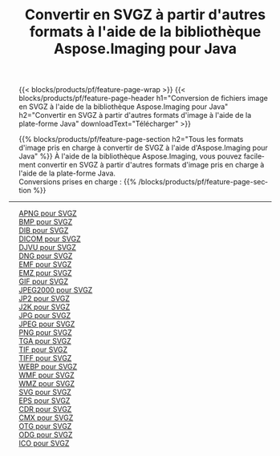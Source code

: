 ﻿---
title: Convertir en SVGZ à partir d'autres formats à l'aide de la bibliothèque Aspose.Imaging pour Java 
weight: 3920
url: /fr/java/conversion/to/svgz 
lang: fr
langdirlevel: 2
locales: zh-hans,ja,it,ru,de,es,fr,nl,id,lt,pl,pt,vi,tr,ko,zh-hant,ar,hi,th,sv,cs,uk,he
description: En utilisant Aspose.Imaging, vous pouvez convertir en SVGZ à partir d'autres formats en utilisant Java
---

{{< blocks/products/pf/feature-page-wrap >}}
{{< blocks/products/pf/feature-page-header h1="Conversion de fichiers image en SVGZ à l'aide de la bibliothèque Aspose.Imaging pour Java" h2="Convertir en SVGZ à partir d'autres formats d'image à l'aide de la plate-forme Java" downloadText="Télécharger" >}}


{{% blocks/products/pf/feature-page-section  h2="Tous les formats d'image pris en charge à convertir de SVGZ à l'aide d'Aspose.Imaging pour Java" %}}
À l'aide de la bibliothèque Aspose.Imaging, vous pouvez facilement convertir en SVGZ à partir d'autres formats d'image pris en charge à l'aide de la plate-forme Java.
<br/>
Conversions prises en charge :
{{% /blocks/products/pf/feature-page-section %}}
<div class="container-fluid productfamilypage bg-gray">
    <div class="convertypes bg-gray agp-content section">
        <div class="container">
		<hr style="margin-left:-20px;"/>
		<div class="row other-converters">
		    <div class='col-md-2 other-converter remove-lp remove-rp'><a href="/imaging/fr/java/conversion/apng-to-svgz" >APNG pour SVGZ</a></div>
<div class='col-md-2 other-converter remove-lp remove-rp'><a href="/imaging/fr/java/conversion/bmp-to-svgz" >BMP pour SVGZ</a></div>
<div class='col-md-2 other-converter remove-lp remove-rp'><a href="/imaging/fr/java/conversion/dib-to-svgz" >DIB pour SVGZ</a></div>
<div class='col-md-2 other-converter remove-lp remove-rp'><a href="/imaging/fr/java/conversion/dicom-to-svgz" >DICOM pour SVGZ</a></div>
<div class='col-md-2 other-converter remove-lp remove-rp'><a href="/imaging/fr/java/conversion/djvu-to-svgz" >DJVU pour SVGZ</a></div>
<div class='col-md-2 other-converter remove-lp remove-rp'><a href="/imaging/fr/java/conversion/dng-to-svgz" >DNG pour SVGZ</a></div>
<div class='col-md-2 other-converter remove-lp remove-rp'><a href="/imaging/fr/java/conversion/emf-to-svgz" >EMF pour SVGZ</a></div>
<div class='col-md-2 other-converter remove-lp remove-rp'><a href="/imaging/fr/java/conversion/emz-to-svgz" >EMZ pour SVGZ</a></div>
<div class='col-md-2 other-converter remove-lp remove-rp'><a href="/imaging/fr/java/conversion/gif-to-svgz" >GIF pour SVGZ</a></div>
<div class='col-md-2 other-converter remove-lp remove-rp'><a href="/imaging/fr/java/conversion/jpeg2000-to-svgz" >JPEG2000 pour SVGZ</a></div>
<div class='col-md-2 other-converter remove-lp remove-rp'><a href="/imaging/fr/java/conversion/jp2-to-svgz" >JP2 pour SVGZ</a></div>
<div class='col-md-2 other-converter remove-lp remove-rp'><a href="/imaging/fr/java/conversion/j2k-to-svgz" >J2K pour SVGZ</a></div>
<div class='col-md-2 other-converter remove-lp remove-rp'><a href="/imaging/fr/java/conversion/jpg-to-svgz" >JPG pour SVGZ</a></div>
<div class='col-md-2 other-converter remove-lp remove-rp'><a href="/imaging/fr/java/conversion/jpeg-to-svgz" >JPEG pour SVGZ</a></div>
<div class='col-md-2 other-converter remove-lp remove-rp'><a href="/imaging/fr/java/conversion/png-to-svgz" >PNG pour SVGZ</a></div>
<div class='col-md-2 other-converter remove-lp remove-rp'><a href="/imaging/fr/java/conversion/tga-to-svgz" >TGA pour SVGZ</a></div>
<div class='col-md-2 other-converter remove-lp remove-rp'><a href="/imaging/fr/java/conversion/tif-to-svgz" >TIF pour SVGZ</a></div>
<div class='col-md-2 other-converter remove-lp remove-rp'><a href="/imaging/fr/java/conversion/tiff-to-svgz" >TIFF pour SVGZ</a></div>
<div class='col-md-2 other-converter remove-lp remove-rp'><a href="/imaging/fr/java/conversion/webp-to-svgz" >WEBP pour SVGZ</a></div>
<div class='col-md-2 other-converter remove-lp remove-rp'><a href="/imaging/fr/java/conversion/wmf-to-svgz" >WMF pour SVGZ</a></div>
<div class='col-md-2 other-converter remove-lp remove-rp'><a href="/imaging/fr/java/conversion/wmz-to-svgz" >WMZ pour SVGZ</a></div>
<div class='col-md-2 other-converter remove-lp remove-rp'><a href="/imaging/fr/java/conversion/svg-to-svgz" >SVG pour SVGZ</a></div>
<div class='col-md-2 other-converter remove-lp remove-rp'><a href="/imaging/fr/java/conversion/eps-to-svgz" >EPS pour SVGZ</a></div>
<div class='col-md-2 other-converter remove-lp remove-rp'><a href="/imaging/fr/java/conversion/cdr-to-svgz" >CDR pour SVGZ</a></div>
<div class='col-md-2 other-converter remove-lp remove-rp'><a href="/imaging/fr/java/conversion/cmx-to-svgz" >CMX pour SVGZ</a></div>
<div class='col-md-2 other-converter remove-lp remove-rp'><a href="/imaging/fr/java/conversion/otg-to-svgz" >OTG pour SVGZ</a></div>
<div class='col-md-2 other-converter remove-lp remove-rp'><a href="/imaging/fr/java/conversion/odg-to-svgz" >ODG pour SVGZ</a></div>
<div class='col-md-2 other-converter remove-lp remove-rp'><a href="/imaging/fr/java/conversion/ico-to-svgz" >ICO pour SVGZ</a></div>
                </div>
        </div>
    </div>
</div>
<br/>

